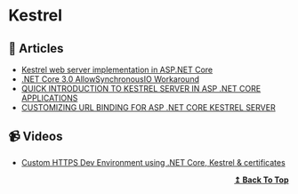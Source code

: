 
# Kestrel

## 📝 Articles

- [Kestrel web server implementation in ASP.NET Core](https://docs.microsoft.com/en-us/aspnet/core/fundamentals/servers/kestrel?view=aspnetcore-5.0)
- [.NET Core 3.0 AllowSynchronousIO Workaround](https://khalidabuhakmeh.com/dotnet-core-3-dot-0-allowsynchronousio-workaround)
- [QUICK INTRODUCTION TO KESTREL SERVER IN ASP .NET CORE APPLICATIONS](https://thecodeblogger.com/2021/05/05/quick-introduction-to-kestrel-server-in-asp-net-core-applications/)
- [CUSTOMIZING URL BINDING FOR ASP .NET CORE KESTREL SERVER](https://thecodeblogger.com/2021/05/06/customizing-url-binding-for-asp-net-core-kestrel-server/)
## 📹 Videos

- [Custom HTTPS Dev Environment using .NET Core, Kestrel & certificates](https://www.youtube.com/watch?v=96KHOaIe19w)

<div align="right">
  <b><a href="#contents">↥ Back To Top</a></b>
</div>
